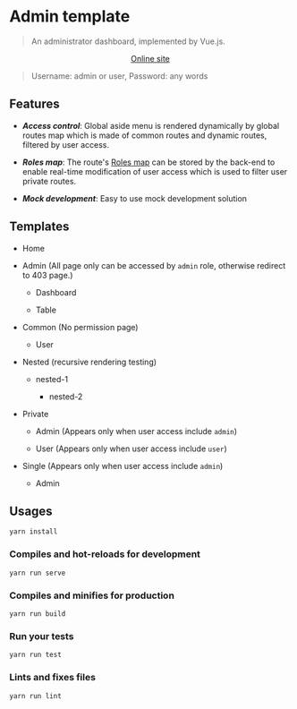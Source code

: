 # Admin template

> An administrator dashboard, implemented by Vue.js.

<p align="center">
  <a href="https://lbwa.github.io/admin-template">Online site</a>
</p>

> Username: admin or user, Password: any words

## Features

- ***Access control***: Global aside menu is rendered dynamically by global routes map which is made of common routes and dynamic routes, filtered by user access.

- ***Roles map***: The route's [Roles map](./src/permission/roles-map.js) can be stored by the back-end to enable real-time modification of user access which is used to filter user private routes.

- ***Mock development***: Easy to use mock development solution

## Templates

- Home

- Admin (All page only can be accessed by `admin` role, otherwise redirect to 403 page.)

  - Dashboard

  - Table

- Common (No permission page)

  - User

- Nested (recursive rendering testing)

  - nested-1

    - nested-2

- Private

  - Admin (Appears only when user access include `admin`)

  - User (Appears only when user access include `user`)

- Single (Appears only when user access include `admin`)

  - Admin

## Usages
```
yarn install
```

### Compiles and hot-reloads for development
```
yarn run serve
```

### Compiles and minifies for production
```
yarn run build
```

### Run your tests
```
yarn run test
```

### Lints and fixes files
```
yarn run lint
```
